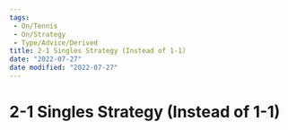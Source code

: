 ```yaml
---
tags:
 - On/Tennis
 - On/Strategy
 - Type/Advice/Derived
title: 2-1 Singles Strategy (Instead of 1-1)
date: "2022-07-27"
date modified: "2022-07-27"
---
```


# 2-1 Singles Strategy (Instead of 1-1)

